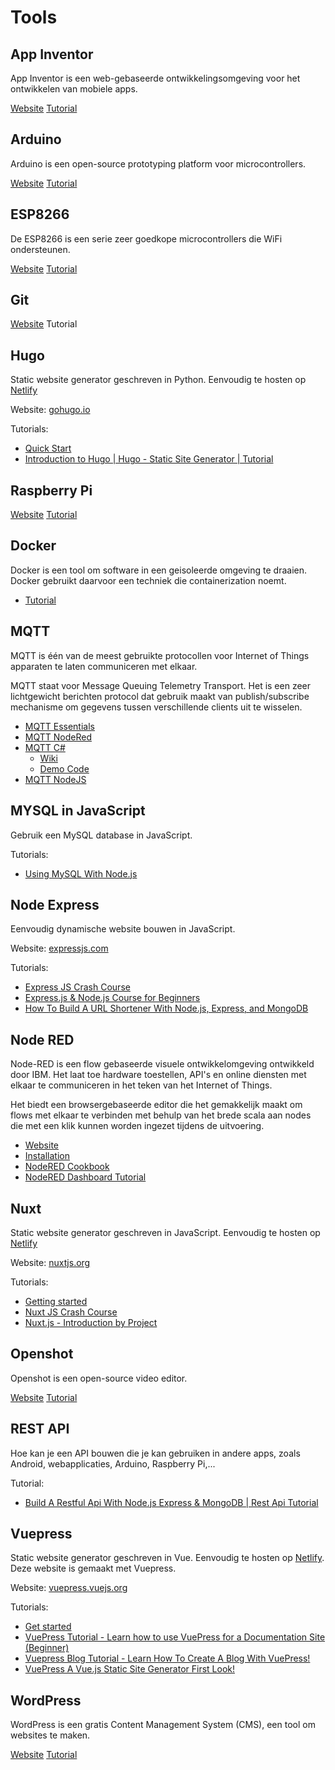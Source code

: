 <!-- markdownlint-disable MD013 -->
# Tools

## App Inventor

App Inventor is een web-gebaseerde ontwikkelingsomgeving voor het ontwikkelen van mobiele apps.

[Website](http://appinventor.mit.edu/)
[Tutorial](https://www.youtube.com/watch?v=Vdo8UdkgDD8)

## Arduino

Arduino is een open-source prototyping platform voor microcontrollers.

[Website](https://www.arduino.cc/)
[Tutorial](https://www.youtube.com/watch?v=fJWR7dBuc18)

## ESP8266

De ESP8266 is een serie zeer goedkope microcontrollers die WiFi ondersteunen.

[Website](http://esp8266.net/)
[Tutorial](https://www.youtube.com/watch?v=Ao5XcORsYxA)

## Git

[Website](https://git-scm.com/)
Tutorial

## Hugo

Static website generator geschreven in Python. Eenvoudig te hosten op
[Netlify](https://netlify.com)

Website: [gohugo.io](https://gohugo.io/)

Tutorials:

* [Quick Start](https://gohugo.io/getting-started/quick-start/)
* [Introduction to Hugo | Hugo - Static Site Generator | Tutorial](https://www.youtube.com/watch?v=qtIqKaDlqXo&list=PLLAZ4kZ9dFpOnyRlyS-liKL5ReHDcj4G3)

## Raspberry Pi

[Website](https://www.raspberrypi.org/)
[Tutorial](https://www.raspberrypi.org/help/)

## Docker

Docker is een tool om software in een geisoleerde omgeving te draaien. Docker gebruikt daarvoor een techniek die containerization noemt.

* [Tutorial](http://vives.gitbook.io/docker)

## MQTT

MQTT is één van de meest gebruikte protocollen voor Internet of Things apparaten te laten communiceren met elkaar.

MQTT staat voor Message Queuing Telemetry Transport. Het is een zeer lichtgewicht berichten protocol dat gebruik maakt van publish/subscribe mechanisme om gegevens tussen verschillende clients uit te wisselen.

* [MQTT Essentials](https://www.hivemq.com/mqtt-essentials/)
* [MQTT NodeRed](https://www.youtube.com/watch?v=amA5OaXXCJo)
* [MQTT C#](https://github.com/chkr1011/MQTTnet)
  * [Wiki](https://github.com/chkr1011/MQTTnet/wiki)
  * [Demo Code](https://github.com/BioBoost/DotNetMQTTDemo)
* [MQTT NodeJS](https://blog.risingstack.com/getting-started-with-nodejs-and-mqtt/)

## MYSQL in JavaScript

Gebruik een MySQL database in JavaScript.

Tutorials:

* [Using MySQL With Node.js](https://www.youtube.com/watch?v=EN6Dx22cPRI)

## Node Express

Eenvoudig dynamische website bouwen in JavaScript.

Website: [expressjs.com](https://expressjs.com/)

Tutorials:

* [Express JS Crash Course](https://www.youtube.com/watch?v=L72fhGm1tfE)
* [Express.js & Node.js Course for Beginners](https://www.youtube.com/watch?v=G8uL0lFFoN0)
* [How To Build A URL Shortener With Node.js, Express, and MongoDB](https://www.youtube.com/watch?v=SLpUKAGnm-g)

## Node RED

Node-RED is een flow gebaseerde visuele ontwikkelomgeving ontwikkeld door IBM. Het laat toe hardware toestellen, API's en online diensten met elkaar te communiceren in het teken van het Internet of Things.

Het biedt een browsergebaseerde editor die het gemakkelijk maakt om flows met elkaar te verbinden met behulp van het brede scala aan nodes die met een klik kunnen worden ingezet tijdens de uitvoering.

* [Website](https://nodered.org/)
* [Installation](https://nodered.org/docs/getting-started/local)
* [NodeRED Cookbook](https://cookbook.nodered.org/)
* [NodeRED Dashboard Tutorial](https://youtu.be/X8ustpkAJ-U?t=105)

## Nuxt

Static website generator geschreven in JavaScript. Eenvoudig te hosten op
[Netlify](https://netlify.com)

Website: [nuxtjs.org](https://nuxtjs.org/)

Tutorials:

* [Getting started](https://nuxtjs.org/guide/installation)
* [Nuxt JS Crash Course](https://www.youtube.com/watch?v=ltzlhAxJr74)
* [Nuxt.js - Introduction by Project](https://www.youtube.com/watch?v=nteDXuqBfn0)

## Openshot

Openshot is een open-source video editor.

[Website](https://www.openshot.org/)
[Tutorial](https://www.youtube.com/watch?v=l_r12b99TIg)

## REST API

Hoe kan je een API bouwen die je kan gebruiken in andere apps, zoals Android, webapplicaties,
Arduino, Raspberry Pi,...

Tutorial:

* [Build A Restful Api With Node.js Express & MongoDB | Rest Api Tutorial](https://www.youtube.com/watch?v=vjf774RKrLc)

## Vuepress

Static website generator geschreven in Vue. Eenvoudig te hosten op
[Netlify](https://netlify.com). Deze website is gemaakt met Vuepress.

Website: [vuepress.vuejs.org](https://vuepress.vuejs.org/)

Tutorials:

* [Get started](https://vuepress.vuejs.org/guide/)
* [VuePress Tutorial - Learn how to use VuePress for a Documentation Site (Beginner)](https://www.youtube.com/watch?v=5Kqyhu_eIcw&t)
* [Vuepress Blog Tutorial - Learn How To Create A Blog With VuePress!](https://www.youtube.com/watch?v=UrWeoEMt7z8)
* [VuePress A Vue.js Static Site Generator First Look!](https://www.youtube.com/watch?v=XoReHBlSXqI)

## WordPress

WordPress is een gratis Content Management System (CMS), een tool om websites te maken.

[Website](https://wordpress.com/)
[Tutorial](https://www.youtube.com/watch?v=8OBfr46Y0cQ)
